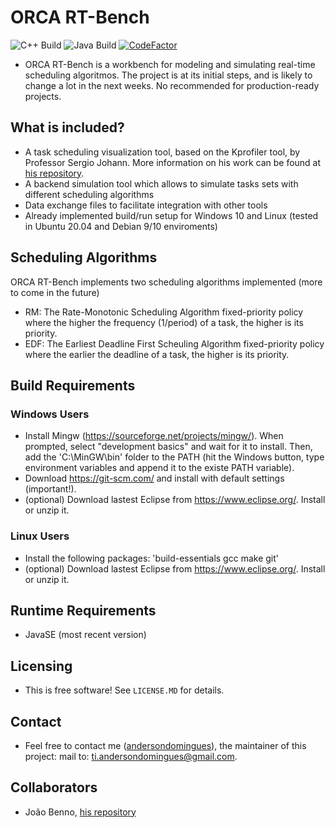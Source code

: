 # ORCA RT-Bench
![C++ Build](https://github.com/andersondomingues/orca-rt-bench/actions/workflows/c-cpp.yml/badge.svg) ![Java Build](https://github.com/andersondomingues//orca-rt-bench/actions/workflows/main.yml/badge.svg) [![CodeFactor](https://www.codefactor.io/repository/github/andersondomingues/orca-rt-bench/badge)](https://www.codefactor.io/repository/github/andersondomingues/orca-rt-bench)

- ORCA RT-Bench is a workbench for modeling and simulating real-time scheduling algoritmos. The project is at its initial steps, and is likely to change a lot in the next weeks. No recommended for production-ready projects.

## What is included?
- A task scheduling visualization tool, based on the Kprofiler tool, by Professor Sergio Johann. More information on his work can be found at [his repository](https://github.com/sjohann81).
- A backend simulation tool which allows to simulate tasks sets with different scheduling algorithms
- Data exchange files to facilitate integration with other tools 
- Already implemented build/run setup for Windows 10 and Linux (tested in Ubuntu 20.04 and Debian 9/10 enviroments)

## Scheduling Algorithms

ORCA RT-Bench implements two scheduling algorithms implemented (more to come in the future)
- RM: The Rate-Monotonic Scheduling Algorithm fixed-priority policy where the higher the frequency (1/period) of a task, the higher is its priority.
- EDF: The Earliest Deadline First Scheuling Algorithm fixed-priority policy where the earlier the deadline of a task, the higher is its priority.

## Build Requirements

### Windows Users
- Install Mingw (https://sourceforge.net/projects/mingw/). When prompted, select "development basics" and wait for it to install. Then, add the 'C:\MinGW\bin' folder to the PATH (hit the Windows button, type environment variables and append it to the existe PATH variable).
- Download https://git-scm.com/ and install with default settings (important!).
- (optional) Download lastest Eclipse from https://www.eclipse.org/. Install or unzip it.  

### Linux Users
- Install the following packages: 'build-essentials gcc make git' 
- (optional) Download lastest Eclipse from https://www.eclipse.org/. Install or unzip it.

## Runtime Requirements

- JavaSE (most recent version)

## Licensing

- This is free software! See ``LICENSE.MD`` for details. 

## Contact

- Feel free to contact me ([andersondomingues](https://github.com/andersondomingues)), the maintainer of this project: mail to: ti.andersondomingues@gmail.com.

## Collaborators

- João Benno, [his repository](https://github.com/bennoXav)

